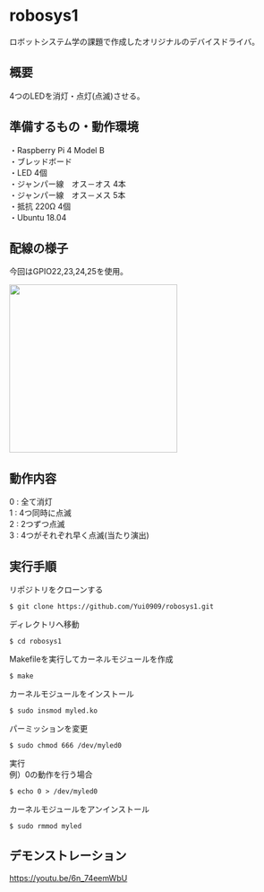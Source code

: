 # robosys1
ロボットシステム学の課題で作成したオリジナルのデバイスドライバ。

## 概要
4つのLEDを消灯・点灯(点滅)させる。

## 準備するもの・動作環境
・Raspberry Pi 4 Model B  
・ブレッドボード  
・LED 4個  
・ジャンパー線　オス－オス 4本  
・ジャンパー線　オス－メス 5本  
・抵抗 220Ω 4個  
・Ubuntu 18.04　　

## 配線の様子
今回はGPIO22,23,24,25を使用。  
  
<img src="https://user-images.githubusercontent.com/72923980/101601938-a70e9200-3a40-11eb-8e78-276d45d56692.jpg" width="300">

## 動作内容
0 : 全て消灯  
1 : 4つ同時に点滅  
2 : 2つずつ点滅  
3 : 4つがそれぞれ早く点滅(当たり演出)  

## 実行手順
リポジトリをクローンする  
~~~
$ git clone https://github.com/Yui0909/robosys1.git
~~~  
ディレクトリへ移動  
~~~
$ cd robosys1
~~~  
Makefileを実行してカーネルモジュールを作成  
~~~
$ make
~~~  
カーネルモジュールをインストール
~~~
$ sudo insmod myled.ko
~~~  
パーミッションを変更  
~~~
$ sudo chmod 666 /dev/myled0
~~~  
実行  
例）0の動作を行う場合  
~~~
$ echo 0 > /dev/myled0
~~~   
カーネルモジュールをアンインストール  
~~~
$ sudo rmmod myled
~~~  

## デモンストレーション
https://youtu.be/6n_74eemWbU
